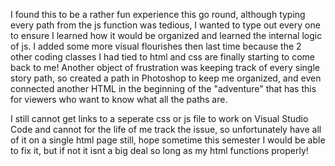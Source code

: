 I found this to be a rather fun experience this go round, although typing every path from the js function was tedious, I wanted to type out every one to ensure I learned how it would be organized and learned the internal logic of js. I added some more visual flourishes then last time because the 2 other coding classes I had tied to html and css are finally starting to come back to me! Another object of frustration was keeping track of every single story path, so created a path in Photoshop to keep me organized, and even connected another HTML in the beginning of the "adventure" that has this for viewers who want to know what all the paths are. 

I still cannot get links to a seperate css or js file to work on Visual Studio Code and cannot for the life of me track the issue, so unfortunately have all of it on a single html page still, hope sometime this semester I would be able to fix it, but if not it isnt a big deal so long as my html functions properly!


